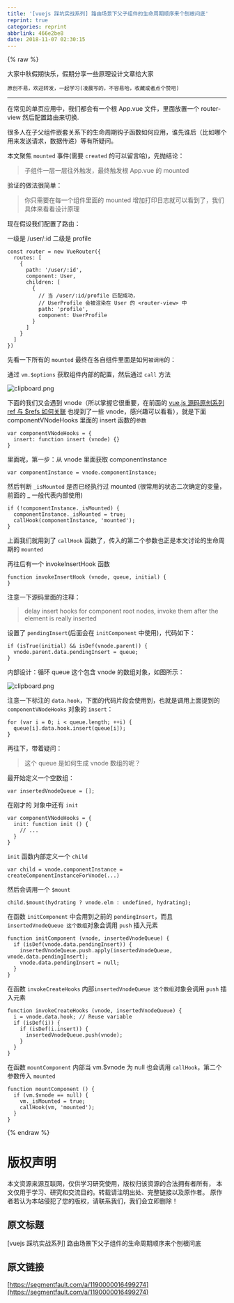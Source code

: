 ```yaml
---
title: '[vuejs 踩坑实战系列] 路由场景下父子组件的生命周期顺序来个刨根问底'
reprint: true
categories: reprint
abbrlink: 466e2be8
date: 2018-11-07 02:30:15
---
```


{% raw %}
<p>&#x5927;&#x5BB6;&#x4E2D;&#x79CB;&#x5047;&#x671F;&#x5FEB;&#x4E50;&#xFF0C;&#x5047;&#x671F;&#x5206;&#x4EAB;&#x4E00;&#x4E9B;&#x539F;&#x7406;&#x8BBE;&#x8BA1;&#x6587;&#x7AE0;&#x7ED9;&#x5927;&#x5BB6;</p><p><code>&#x539F;&#x521B;&#x4E0D;&#x6613;&#xFF0C;&#x6B22;&#x8FCE;&#x8F6C;&#x53D1;&#xFF0C;&#x4E00;&#x8D77;&#x5B66;&#x4E60;(&#x51CC;&#x6668;&#x5199;&#x7684;&#xFF0C;&#x4E0D;&#x5BB9;&#x6613;&#x54C8;&#xFF0C;&#x6536;&#x85CF;&#x6216;&#x8005;&#x70B9;&#x4E2A;&#x8D5E;&#x5427;)</code></p><hr><p>&#x5728;&#x5E38;&#x89C1;&#x7684;&#x5355;&#x9875;&#x5E94;&#x7528;&#x4E2D;&#xFF0C;&#x6211;&#x4EEC;&#x90FD;&#x4F1A;&#x6709;&#x4E00;&#x4E2A;&#x6839; App.vue &#x6587;&#x4EF6;&#xFF0C;&#x91CC;&#x9762;&#x653E;&#x7F6E;&#x4E00;&#x4E2A; router-view &#x7136;&#x540E;&#x914D;&#x7F6E;&#x8DEF;&#x7531;&#x6765;&#x5207;&#x6362;.</p><p>&#x5F88;&#x591A;&#x4EBA;&#x5728;&#x5B50;&#x7236;&#x7EC4;&#x4EF6;&#x5D4C;&#x5957;&#x5173;&#x7CFB;&#x4E0B;&#x7684;&#x751F;&#x547D;&#x5468;&#x671F;&#x94A9;&#x5B50;&#x51FD;&#x6570;&#x5982;&#x4F55;&#x5E94;&#x7528;&#xFF0C;&#x8C01;&#x5148;&#x8C01;&#x540E;&#xFF08;&#x6BD4;&#x5982;&#x54EA;&#x4E2A;&#x7528;&#x6765;&#x53D1;&#x9001;&#x8BF7;&#x6C42;&#xFF0C;&#x6570;&#x636E;&#x4F20;&#x9012;&#xFF09;&#x7B49;&#x6709;&#x6240;&#x7591;&#x95EE;&#x3002;</p><p>&#x672C;&#x6587;&#x805A;&#x7126; <code>mounted</code> &#x4E8B;&#x4EF6;(&#x9700;&#x8981; <code>created</code> &#x7684;&#x53EF;&#x4EE5;&#x7559;&#x8A00;&#x54C8;)&#xFF0C;&#x5148;&#x629B;&#x7ED3;&#x8BBA;&#xFF1A;</p><blockquote>&#x5B50;&#x7EC4;&#x4EF6;&#x4E00;&#x5C42;&#x4E00;&#x5C42;&#x5F80;&#x5916;&#x89E6;&#x53D1;&#xFF0C;&#x6700;&#x7EC8;&#x89E6;&#x53D1;&#x6839; App.vue &#x7684; mounted</blockquote><p>&#x9A8C;&#x8BC1;&#x7684;&#x505A;&#x6CD5;&#x5F88;&#x7B80;&#x5355;&#xFF1A;</p><blockquote>&#x4F60;&#x53EA;&#x9700;&#x8981;&#x5728;&#x6BCF;&#x4E00;&#x4E2A;&#x7EC4;&#x4EF6;&#x91CC;&#x9762;&#x7684; mounted &#x589E;&#x52A0;&#x6253;&#x5370;&#x65E5;&#x5FD7;&#x5C31;&#x53EF;&#x4EE5;&#x770B;&#x5230;&#x4E86;&#xFF0C;&#x6211;&#x4EEC;&#x5177;&#x4F53;&#x6765;&#x770B;&#x770B;&#x8BBE;&#x8BA1;&#x539F;&#x7406;</blockquote><p>&#x73B0;&#x5728;&#x5047;&#x8BBE;&#x6211;&#x4EEC;&#x914D;&#x7F6E;&#x4E86;&#x8DEF;&#x7531;&#xFF1A;</p><p>&#x4E00;&#x7EA7;&#x662F; /user/:id &#x4E8C;&#x7EA7;&#x662F; profile</p><div class="widget-codetool" style="display:none"><div class="widget-codetool--inner"><span class="selectCode code-tool" data-toggle="tooltip" data-placement="top" title="" data-original-title="&#x5168;&#x9009;"></span> <span type="button" class="copyCode code-tool" data-toggle="tooltip" data-placement="top" data-clipboard-text="const router = new VueRouter({
  routes: [
    { 
      path: &apos;/user/:id&apos;, 
      component: User,
      children: [
        {
          // &#x5F53; /user/:id/profile &#x5339;&#x914D;&#x6210;&#x529F;&#xFF0C;
          // UserProfile &#x4F1A;&#x88AB;&#x6E32;&#x67D3;&#x5728; User &#x7684; &lt;router-view&gt; &#x4E2D;
          path: &apos;profile&apos;,
          component: UserProfile
        }
      ]
    }
  ]
})" title="" data-original-title="&#x590D;&#x5236;"></span> <span type="button" class="saveToNote code-tool" data-toggle="tooltip" data-placement="top" title="" data-original-title="&#x653E;&#x8FDB;&#x7B14;&#x8BB0;"></span></div></div><pre class="hljs vim"><code>const router = <span class="hljs-keyword">new</span> VueRouter({
  route<span class="hljs-variable">s:</span> [
    { 
      path: <span class="hljs-string">&apos;/user/:id&apos;</span>, 
      componen<span class="hljs-variable">t:</span> User,
      children: [
        {
          // &#x5F53; /user/:id/<span class="hljs-keyword">profile</span> &#x5339;&#x914D;&#x6210;&#x529F;&#xFF0C;
          // UserProfile &#x4F1A;&#x88AB;&#x6E32;&#x67D3;&#x5728; User &#x7684; <span class="hljs-symbol">&lt;router-view&gt;</span> &#x4E2D;
          path: <span class="hljs-string">&apos;profile&apos;</span>,
          componen<span class="hljs-variable">t:</span> UserProfile
        }
      ]
    }
  ]
})</code></pre><p>&#x5148;&#x770B;&#x4E00;&#x4E0B;&#x6240;&#x6709;&#x7684; <code>mounted</code> &#x6700;&#x7EC8;&#x5728;&#x5404;&#x81EA;&#x7EC4;&#x4EF6;&#x91CC;&#x9762;&#x662F;&#x5982;&#x4F55;<code>&#x88AB;&#x8C03;&#x7528;</code>&#x7684;&#xFF1A;</p><p>&#x901A;&#x8FC7; <code>vm.$options</code> &#x83B7;&#x53D6;&#x7EC4;&#x4EF6;&#x5185;&#x90E8;&#x7684;&#x914D;&#x7F6E;&#xFF0C;&#x7136;&#x540E;&#x901A;&#x8FC7; <code>call</code> &#x65B9;&#x6CD5;</p><p><span class="img-wrap"><img data-src="/img/bVbhokT?w=854&amp;h=556" src="https://static.alili.tech/img/bVbhokT?w=854&amp;h=556" alt="clipboard.png" title="clipboard.png" style="cursor:pointer;display:inline"></span></p><p>&#x4E0B;&#x9762;&#x7684;&#x6211;&#x4EEC;&#x53C8;&#x4F1A;&#x9047;&#x5230; vnode&#xFF08;&#x6240;&#x4EE5;&#x638C;&#x63E1;&#x5B83;&#x5F88;&#x91CD;&#x8981;&#xFF0C;&#x5728;&#x524D;&#x9762;&#x7684; <a href="https://segmentfault.com/a/1190000016323531">vue.js &#x6E90;&#x7801;&#x539F;&#x521B;&#x7CFB;&#x5217; ref &#x4E0E; $refs &#x5982;&#x4F55;&#x5173;&#x8054;</a> &#x4E5F;&#x63D0;&#x5230;&#x4E86;&#x4E00;&#x4E9B; vnode&#xFF0C;&#x611F;&#x5174;&#x8DA3;&#x53EF;&#x4EE5;&#x770B;&#x770B;&#xFF09;&#xFF0C;&#x5C31;&#x662F;&#x4E0B;&#x9762; componentVNodeHooks &#x91CC;&#x9762;&#x7684; insert &#x51FD;&#x6570;&#x7684;<code>&#x53C2;&#x6570;</code></p><div class="widget-codetool" style="display:none"><div class="widget-codetool--inner"><span class="selectCode code-tool" data-toggle="tooltip" data-placement="top" title="" data-original-title="&#x5168;&#x9009;"></span> <span type="button" class="copyCode code-tool" data-toggle="tooltip" data-placement="top" data-clipboard-text="var componentVNodeHooks = {
  insert: function insert (vnode) {}
}" title="" data-original-title="&#x590D;&#x5236;"></span> <span type="button" class="saveToNote code-tool" data-toggle="tooltip" data-placement="top" title="" data-original-title="&#x653E;&#x8FDB;&#x7B14;&#x8BB0;"></span></div></div><pre class="hljs actionscript"><code><span class="hljs-keyword">var</span> componentVNodeHooks = {
  insert: <span class="hljs-function"><span class="hljs-keyword">function</span> <span class="hljs-title">insert</span> <span class="hljs-params">(vnode)</span> </span>{}
}</code></pre><p>&#x91CC;&#x9762;&#x5462;&#xFF0C;&#x7B2C;&#x4E00;&#x6B65;&#xFF1A;&#x4ECE; vnode &#x91CC;&#x9762;&#x83B7;&#x53D6; componentInstance</p><div class="widget-codetool" style="display:none"><div class="widget-codetool--inner"><span class="selectCode code-tool" data-toggle="tooltip" data-placement="top" title="" data-original-title="&#x5168;&#x9009;"></span> <span type="button" class="copyCode code-tool" data-toggle="tooltip" data-placement="top" data-clipboard-text="var componentInstance = vnode.componentInstance;" title="" data-original-title="&#x590D;&#x5236;"></span> <span type="button" class="saveToNote code-tool" data-toggle="tooltip" data-placement="top" title="" data-original-title="&#x653E;&#x8FDB;&#x7B14;&#x8BB0;"></span></div></div><pre class="hljs ebnf"><code style="word-break:break-word;white-space:initial"><span class="hljs-attribute">var componentInstance</span> = vnode.componentInstance;</code></pre><p>&#x7136;&#x540E;&#x5224;&#x65AD; <code>_isMounted</code> &#x662F;&#x5426;&#x5DF2;&#x7ECF;&#x6267;&#x884C;&#x8FC7; mounted (&#x5F88;&#x5E38;&#x7528;&#x7684;&#x72B6;&#x6001;&#x4E8C;&#x6B21;&#x786E;&#x5B9A;&#x7684;&#x53D8;&#x91CF;&#xFF0C;&#x524D;&#x9762;&#x7684; _ &#x4E00;&#x822C;&#x4EE3;&#x8868;&#x5185;&#x90E8;&#x4F7F;&#x7528;)</p><div class="widget-codetool" style="display:none"><div class="widget-codetool--inner"><span class="selectCode code-tool" data-toggle="tooltip" data-placement="top" title="" data-original-title="&#x5168;&#x9009;"></span> <span type="button" class="copyCode code-tool" data-toggle="tooltip" data-placement="top" data-clipboard-text="if (!componentInstance._isMounted) {
  componentInstance._isMounted = true;
  callHook(componentInstance, &apos;mounted&apos;);
}" title="" data-original-title="&#x590D;&#x5236;"></span> <span type="button" class="saveToNote code-tool" data-toggle="tooltip" data-placement="top" title="" data-original-title="&#x653E;&#x8FDB;&#x7B14;&#x8BB0;"></span></div></div><pre class="hljs sqf"><code><span class="hljs-keyword">if</span> (!componentInstance.<span class="hljs-variable">_isMounted</span>) {
  componentInstance.<span class="hljs-variable">_isMounted</span> = <span class="hljs-literal">true</span>;
  callHook(componentInstance, <span class="hljs-string">&apos;mounted&apos;</span>);
}</code></pre><p>&#x4E0A;&#x9762;&#x6211;&#x4EEC;&#x5C31;&#x7528;&#x5230;&#x4E86; <code>callHook</code> &#x51FD;&#x6570;&#x4E86;&#xFF0C;&#x4F20;&#x5165;&#x7684;&#x7B2C;&#x4E8C;&#x4E2A;&#x53C2;&#x6570;&#x4E5F;&#x6B63;&#x662F;&#x672C;&#x6587;&#x8BA8;&#x8BBA;&#x7684;&#x751F;&#x547D;&#x5468;&#x671F;&#x7684; <code>mounted</code></p><p>&#x518D;&#x5F80;&#x540E;&#x6709;&#x4E00;&#x4E2A; invokeInsertHook &#x51FD;&#x6570;</p><div class="widget-codetool" style="display:none"><div class="widget-codetool--inner"><span class="selectCode code-tool" data-toggle="tooltip" data-placement="top" title="" data-original-title="&#x5168;&#x9009;"></span> <span type="button" class="copyCode code-tool" data-toggle="tooltip" data-placement="top" data-clipboard-text="function invokeInsertHook (vnode, queue, initial) {
}" title="" data-original-title="&#x590D;&#x5236;"></span> <span type="button" class="saveToNote code-tool" data-toggle="tooltip" data-placement="top" title="" data-original-title="&#x653E;&#x8FDB;&#x7B14;&#x8BB0;"></span></div></div><pre class="hljs actionscript"><code><span class="hljs-function"><span class="hljs-keyword">function</span> <span class="hljs-title">invokeInsertHook</span> <span class="hljs-params">(vnode, queue, initial)</span> </span>{
}</code></pre><p>&#x6CE8;&#x610F;&#x4E00;&#x4E0B;&#x6E90;&#x7801;&#x91CC;&#x9762;&#x7684;&#x6CE8;&#x91CA;&#xFF1A;</p><blockquote>delay insert hooks for component root nodes, invoke them after the element is really inserted</blockquote><p>&#x8BBE;&#x7F6E;&#x4E86; <code>pendingInsert</code>(&#x540E;&#x9762;&#x4F1A;&#x5728; <code>initComponent</code> &#x4E2D;&#x4F7F;&#x7528;)&#xFF0C;&#x4EE3;&#x7801;&#x5982;&#x4E0B;&#xFF1A;</p><div class="widget-codetool" style="display:none"><div class="widget-codetool--inner"><span class="selectCode code-tool" data-toggle="tooltip" data-placement="top" title="" data-original-title="&#x5168;&#x9009;"></span> <span type="button" class="copyCode code-tool" data-toggle="tooltip" data-placement="top" data-clipboard-text="if (isTrue(initial) &amp;&amp; isDef(vnode.parent)) {
  vnode.parent.data.pendingInsert = queue;
}" title="" data-original-title="&#x590D;&#x5236;"></span> <span type="button" class="saveToNote code-tool" data-toggle="tooltip" data-placement="top" title="" data-original-title="&#x653E;&#x8FDB;&#x7B14;&#x8BB0;"></span></div></div><pre class="hljs lasso"><code><span class="hljs-keyword">if</span> (isTrue(initial) &amp;&amp; isDef(vnode.<span class="hljs-keyword">parent</span>)) {
  vnode.<span class="hljs-keyword">parent</span>.<span class="hljs-built_in">data</span>.pendingInsert = <span class="hljs-built_in">queue</span>;
}</code></pre><p>&#x5185;&#x90E8;&#x8BBE;&#x8BA1;&#xFF1A;&#x5FAA;&#x73AF; queue &#x8FD9;&#x4E2A;&#x5305;&#x542B; vnode &#x7684;&#x6570;&#x7EC4;&#x5BF9;&#x8C61;&#xFF0C;&#x5982;&#x56FE;&#x6240;&#x793A;&#xFF1A;</p><p><span class="img-wrap"><img data-src="/img/bVbholT?w=832&amp;h=926" src="https://static.alili.tech/img/bVbholT?w=832&amp;h=926" alt="clipboard.png" title="clipboard.png" style="cursor:pointer"></span></p><p>&#x6CE8;&#x610F;&#x4E00;&#x4E0B;&#x6807;&#x6CE8;&#x7684; <code>data.hook</code>&#xFF0C;&#x4E0B;&#x9762;&#x7684;&#x4EE3;&#x7801;&#x7247;&#x6BB5;&#x4F1A;&#x4F7F;&#x7528;&#x5230;&#xFF0C;&#x4E5F;&#x5C31;&#x662F;&#x8C03;&#x7528;&#x4E0A;&#x9762;&#x63D0;&#x5230;&#x7684; <code>componentVNodeHooks</code> &#x5BF9;&#x8C61;&#x7684; <code>insert</code>&#xFF1A;</p><div class="widget-codetool" style="display:none"><div class="widget-codetool--inner"><span class="selectCode code-tool" data-toggle="tooltip" data-placement="top" title="" data-original-title="&#x5168;&#x9009;"></span> <span type="button" class="copyCode code-tool" data-toggle="tooltip" data-placement="top" data-clipboard-text="for (var i = 0; i &lt; queue.length; ++i) {
  queue[i].data.hook.insert(queue[i]);
}" title="" data-original-title="&#x590D;&#x5236;"></span> <span type="button" class="saveToNote code-tool" data-toggle="tooltip" data-placement="top" title="" data-original-title="&#x653E;&#x8FDB;&#x7B14;&#x8BB0;"></span></div></div><pre class="hljs matlab"><code><span class="hljs-keyword">for</span> (var <span class="hljs-built_in">i</span> = <span class="hljs-number">0</span>; <span class="hljs-built_in">i</span> &lt; queue.<span class="hljs-built_in">length</span>; ++<span class="hljs-built_in">i</span>) {
  queue[i].data.hook.insert(queue[i]);
}</code></pre><p>&#x518D;&#x5F80;&#x4E0B;&#xFF0C;&#x5E26;&#x7740;&#x7591;&#x95EE;&#xFF1A;</p><blockquote>&#x8FD9;&#x4E2A; queue &#x662F;&#x5982;&#x4F55;&#x751F;&#x6210; vnode &#x6570;&#x7EC4;&#x7684;&#x5462;&#xFF1F;</blockquote><p>&#x6700;&#x5F00;&#x59CB;&#x5B9A;&#x4E49;&#x4E00;&#x4E2A;&#x7A7A;&#x6570;&#x7EC4;&#xFF1A;</p><div class="widget-codetool" style="display:none"><div class="widget-codetool--inner"><span class="selectCode code-tool" data-toggle="tooltip" data-placement="top" title="" data-original-title="&#x5168;&#x9009;"></span> <span type="button" class="copyCode code-tool" data-toggle="tooltip" data-placement="top" data-clipboard-text="var insertedVnodeQueue = [];" title="" data-original-title="&#x590D;&#x5236;"></span> <span type="button" class="saveToNote code-tool" data-toggle="tooltip" data-placement="top" title="" data-original-title="&#x653E;&#x8FDB;&#x7B14;&#x8BB0;"></span></div></div><pre class="hljs ebnf"><code style="word-break:break-word;white-space:initial"><span class="hljs-attribute">var insertedVnodeQueue</span> = [];</code></pre><p>&#x5728;&#x521A;&#x624D;&#x7684; &#x5BF9;&#x8C61;&#x4E2D;&#x8FD8;&#x6709; <code>init</code></p><div class="widget-codetool" style="display:none"><div class="widget-codetool--inner"><span class="selectCode code-tool" data-toggle="tooltip" data-placement="top" title="" data-original-title="&#x5168;&#x9009;"></span> <span type="button" class="copyCode code-tool" data-toggle="tooltip" data-placement="top" data-clipboard-text="var componentVNodeHooks = {
  init: function init () {
    // ...
  }
}" title="" data-original-title="&#x590D;&#x5236;"></span> <span type="button" class="saveToNote code-tool" data-toggle="tooltip" data-placement="top" title="" data-original-title="&#x653E;&#x8FDB;&#x7B14;&#x8BB0;"></span></div></div><pre class="hljs actionscript"><code><span class="hljs-keyword">var</span> componentVNodeHooks = {
  init: <span class="hljs-function"><span class="hljs-keyword">function</span> <span class="hljs-title">init</span> <span class="hljs-params">()</span> </span>{
    <span class="hljs-comment">// ...</span>
  }
}</code></pre><p><code>init</code> &#x51FD;&#x6570;&#x5185;&#x90E8;&#x5B9A;&#x4E49;&#x4E00;&#x4E2A; <code>child</code></p><div class="widget-codetool" style="display:none"><div class="widget-codetool--inner"><span class="selectCode code-tool" data-toggle="tooltip" data-placement="top" title="" data-original-title="&#x5168;&#x9009;"></span> <span type="button" class="copyCode code-tool" data-toggle="tooltip" data-placement="top" data-clipboard-text="var child = vnode.componentInstance = createComponentInstanceForVnode(...)" title="" data-original-title="&#x590D;&#x5236;"></span> <span type="button" class="saveToNote code-tool" data-toggle="tooltip" data-placement="top" title="" data-original-title="&#x653E;&#x8FDB;&#x7B14;&#x8BB0;"></span></div></div><pre class="hljs stylus"><code style="word-break:break-word;white-space:initial"><span class="hljs-selector-tag">var</span> child = vnode<span class="hljs-selector-class">.componentInstance</span> = createComponentInstanceForVnode(...)</code></pre><p>&#x7136;&#x540E;&#x4F1A;&#x8C03;&#x7528;&#x4E00;&#x4E2A; <code>$mount</code></p><div class="widget-codetool" style="display:none"><div class="widget-codetool--inner"><span class="selectCode code-tool" data-toggle="tooltip" data-placement="top" title="" data-original-title="&#x5168;&#x9009;"></span> <span type="button" class="copyCode code-tool" data-toggle="tooltip" data-placement="top" data-clipboard-text="child.$mount(hydrating ? vnode.elm : undefined, hydrating);" title="" data-original-title="&#x590D;&#x5236;"></span> <span type="button" class="saveToNote code-tool" data-toggle="tooltip" data-placement="top" title="" data-original-title="&#x653E;&#x8FDB;&#x7B14;&#x8BB0;"></span></div></div><pre class="hljs scss"><code style="word-break:break-word;white-space:initial">child.<span class="hljs-variable">$mount</span>(hydrating ? vnode<span class="hljs-selector-class">.elm</span> : undefined, hydrating);</code></pre><p>&#x5728;&#x51FD;&#x6570; <code>initComponent</code> &#x4E2D;&#x4F1A;&#x7528;&#x5230;&#x4E4B;&#x524D;&#x7684; <code>pendingInsert</code>&#xFF0C;&#x800C;&#x4E14; <code>insertedVnodeQueue &#x8FD9;&#x4E2A;&#x6570;&#x7EC4;</code>&#x5BF9;&#x8C61;&#x4F1A;&#x8C03;&#x7528; <code>push</code> &#x63D2;&#x5165;&#x5143;&#x7D20;</p><div class="widget-codetool" style="display:none"><div class="widget-codetool--inner"><span class="selectCode code-tool" data-toggle="tooltip" data-placement="top" title="" data-original-title="&#x5168;&#x9009;"></span> <span type="button" class="copyCode code-tool" data-toggle="tooltip" data-placement="top" data-clipboard-text="function initComponent (vnode, insertedVnodeQueue) {
  if (isDef(vnode.data.pendingInsert)) {
    insertedVnodeQueue.push.apply(insertedVnodeQueue, vnode.data.pendingInsert);
    vnode.data.pendingInsert = null;
  }
}" title="" data-original-title="&#x590D;&#x5236;"></span> <span type="button" class="saveToNote code-tool" data-toggle="tooltip" data-placement="top" title="" data-original-title="&#x653E;&#x8FDB;&#x7B14;&#x8BB0;"></span></div></div><pre class="hljs mipsasm"><code>function initComponent (vnode, <span class="hljs-keyword">insertedVnodeQueue) </span>{
  if (isDef(vnode<span class="hljs-meta">.data</span>.pendingInsert)) {
    <span class="hljs-keyword">insertedVnodeQueue.push.apply(insertedVnodeQueue, </span>vnode<span class="hljs-meta">.data</span>.pendingInsert)<span class="hljs-comment">;</span>
    vnode<span class="hljs-meta">.data</span>.pendingInsert = null<span class="hljs-comment">;</span>
  }
}</code></pre><p>&#x5728;&#x51FD;&#x6570; <code>invokeCreateHooks</code> &#x5185;&#x90E8;<code>insertedVnodeQueue &#x8FD9;&#x4E2A;&#x6570;&#x7EC4;</code>&#x5BF9;&#x8C61;&#x4F1A;&#x8C03;&#x7528; <code>push</code> &#x63D2;&#x5165;&#x5143;&#x7D20;</p><div class="widget-codetool" style="display:none"><div class="widget-codetool--inner"><span class="selectCode code-tool" data-toggle="tooltip" data-placement="top" title="" data-original-title="&#x5168;&#x9009;"></span> <span type="button" class="copyCode code-tool" data-toggle="tooltip" data-placement="top" data-clipboard-text="function invokeCreateHooks (vnode, insertedVnodeQueue) {
  i = vnode.data.hook; // Reuse variable
  if (isDef(i)) {
    if (isDef(i.insert)) { 
      insertedVnodeQueue.push(vnode); 
    }
  }
}" title="" data-original-title="&#x590D;&#x5236;"></span> <span type="button" class="saveToNote code-tool" data-toggle="tooltip" data-placement="top" title="" data-original-title="&#x653E;&#x8FDB;&#x7B14;&#x8BB0;"></span></div></div><pre class="hljs actionscript"><code><span class="hljs-function"><span class="hljs-keyword">function</span> <span class="hljs-title">invokeCreateHooks</span> <span class="hljs-params">(vnode, insertedVnodeQueue)</span> </span>{
  i = vnode.data.hook; <span class="hljs-comment">// Reuse variable</span>
  <span class="hljs-keyword">if</span> (isDef(i)) {
    <span class="hljs-keyword">if</span> (isDef(i.insert)) { 
      insertedVnodeQueue.push(vnode); 
    }
  }
}</code></pre><p>&#x5728;&#x51FD;&#x6570; <code>mountComponent</code> &#x5185;&#x90E8;&#x5F53; vm.$vnode &#x4E3A; null &#x4E5F;&#x4F1A;&#x8C03;&#x7528; <code>callHook</code>&#xFF0C;&#x7B2C;&#x4E8C;&#x4E2A;&#x53C2;&#x6570;&#x4F20;&#x5165; <code>mounted</code></p><div class="widget-codetool" style="display:none"><div class="widget-codetool--inner"><span class="selectCode code-tool" data-toggle="tooltip" data-placement="top" title="" data-original-title="&#x5168;&#x9009;"></span> <span type="button" class="copyCode code-tool" data-toggle="tooltip" data-placement="top" data-clipboard-text="function mountComponent () {
  if (vm.$vnode == null) {
    vm._isMounted = true;
    callHook(vm, &apos;mounted&apos;);
  }
}" title="" data-original-title="&#x590D;&#x5236;"></span> <span type="button" class="saveToNote code-tool" data-toggle="tooltip" data-placement="top" title="" data-original-title="&#x653E;&#x8FDB;&#x7B14;&#x8BB0;"></span></div></div><pre class="hljs php"><code><span class="hljs-function"><span class="hljs-keyword">function</span> <span class="hljs-title">mountComponent</span> <span class="hljs-params">()</span> </span>{
  <span class="hljs-keyword">if</span> (vm.$vnode == <span class="hljs-keyword">null</span>) {
    vm._isMounted = <span class="hljs-keyword">true</span>;
    callHook(vm, <span class="hljs-string">&apos;mounted&apos;</span>);
  }
}</code></pre>
{% endraw %}

# 版权声明
本文资源来源互联网，仅供学习研究使用，版权归该资源的合法拥有者所有，
本文仅用于学习、研究和交流目的。转载请注明出处、完整链接以及原作者。
原作者若认为本站侵犯了您的版权，请联系我们，我们会立即删除！

## 原文标题
[vuejs 踩坑实战系列] 路由场景下父子组件的生命周期顺序来个刨根问底

## 原文链接
[https://segmentfault.com/a/1190000016499274](https://segmentfault.com/a/1190000016499274)

